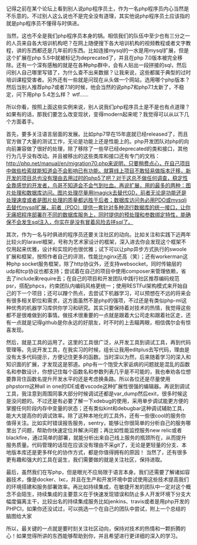记得之前在某个论坛上看到别人说php程序员土，作为一名php程序员内心当然是不乐意的。不过别人这么说也不是完全没有道理，其实他说php程序员土应该指的就是php程序员不懂得与时俱进。

当然，这也不全是我们php程序员本身的锅。相信我们的队伍中至少也有三分之一的人员来自各大培训机构吧？在网上随便搜下各大培训机构的视频教程或者文字教程，讲的东西都还是几年前的东西。比如连接mysql的一水是用mysql扩展，但是这个扩展在php 5.5中就被标记为deprecated了，并且在php 7.0版本被完全移除。还有一个深有感触的就是在各种php群中，会有人贴出一段拼接的sql，然后问别人自己哪里写错了，为什么查不出来数据？让我来说，这些都属于典型的过时培训课程受害者。另外还有一些就是问现在从头做一个网站，选用哪个php版本？然后当别人推荐php7或者7.1的时候，他会当然的说php7和php7.1太新了，不稳定，问下用php 5.4怎么样？ wtf……

所以你看，按照上面这些实例来说，别人说我们php程序员土是不是也有点道理？如果有的话，那我们要怎么改变现状，变得modern起来呢？我觉得可以从以下几个方面着手。

首先，要多关注语言层面的发展。比如php7早在15年底就已经released了，而且官方做了大量的测试工作，无论是功能上还是性能上的。php开发团队对php的向向前兼容做了很好的处理，除了移除了一些早已经deprecated的类和接口，其他行为几乎没有改动。并且被移出的这些类库和接口还有专门的文档：http://php.net/manual/en/migration70.php来说明，只要稍费点心，在自己项目中做些检索就能知道会不会影响已有功能。就算线上项目不敢轻易做版本迁移，新开发的项目总也没有理由去用过时的php5了吧？对于这总不做任何调查，稳定性全靠感觉的开发者，鸟哥不知道会不会气到吐血。再说扩展，用的最多的两种：图片处理和数据库访问。图片处理尽量用Imagick去替代GD，前者无论是功能还是处理速度或者是图片处理的质量都远胜于后者；数据库访问务必用PDO或mysqli去替代mysql扩展，前者（PDO）提供一套针对多种流行数据库的统一接口，让你无痛把程序部署在不同的数据库服务上，同时提供的预处理和参数绑定特性，能确保不会发生sql注入，你实在是没有冒着风险去拼sql了。

其次，作为一名与时俱进的程序员还要关注社区的动向。比如关注和实践下近两年比较火的laravel框架，号称为艺术家设计的框架，深入进去你会发现这个框架不仅用起来优雅，设计和实现的也很优雅；试下可以让php异步方式执行的swoole扩展和框架，按照作者自己的评测，性能比nginx还高（笑）；还有workerman这种php socket服务框架，除了http协议外，还支持websocket，同时传输层的udp和tcp协议也都支持；尝试着在自己的项目中使用composer来管理依赖，省去了include来require去；在自己的项目和开发团队中践行社区推荐编码规范psr，搭配phpcs，约束团队内编码风格更统一；使用RESTFul架构模式来开始自己的下一个项目；还可以蹭个热点，去尝试下机器学习，可以预想在不远的将来会有很多相关职位和需求，这方面虽然不是php的强项，不过还是有类似php-ml这种优秀的机器学习库供你学习和研究。其实只要保持着对技术的热情，我觉得这些都不是很难做到的事情。做技术很重要的一点就是跟着大公司走和跟着社区走，还有一点就是记得github是你永远的好朋友，时不时的上去瞄两眼，相信偶尔会有惊喜发现。

然后，就是工具的运用了。这里的工具很广泛，从开发工具到调试工具，再到代码管理等。先说开发工具，在我实习的时候，组长让我用editplus去写代码，理由是没有太多代码提示，方便记住更多的函数。当时深以为然，后来随着学习的深入和知识面的扩展，才发现这是邪道。php有一个饱受大家诟病的问题就是混乱的函数名和参数设计，你想记住每个函数名和参数列表几乎是不可能的，我也奉劝各位想要靠背住函数名提升开发水平的还是考虑换条路。所以各位还是尽量使用phpstorm这种all in one的IDE或者vscode这种扩展性很强的编辑器。再说到调试工具，我注意到周围同事大部分时候调试还都是var_dump然后exit，很多时候这是没问题的。不过还是有必要了解一下xdebug的使用，采用单步调试能更方便的掌握任何阶段内存中变量的状态；还有类似kint和debugbar这种调试辅助工具，能大大提高你的调试效率。除了这种本地化的工具外，还有一些很cool的服务你值得关注。比如实时错误报告服务，sentry，能够让你很简单的分析自己的服务哪里出了问题，帮助你快速定位并解决问题；再比如性能监控服务new relic或者blackfire，通过简单的部署，就能分析出来自己线上服务的瓶颈所在，从而提升服务质量。代码管理的话现在应该没有理由不采git了，无论是更轻量的分支、本地版本库还是更多样化的协作方式，都是你值得拥有的原因！ 当然了，还有很多更有趣和强大的工具在诞生，我们需要做的就是关注社区，保持进取。

最后，虽然我们在写php，但是眼光不应局限于语言本身。我们还需要了解诸如容器技术，像是docker、lxc，并且在生产和开发环境中尝试使用这些技术提高我们的环境搭建和服务部署效率。再比如持续集成，在敏捷开发的团队中一定对这个概念不会陌生，持续集成的主要意义在于快速发现错误和防止多人开发环境下分支大幅度偏离主干，比较出名的持续集成服务比如jenkins、travis或者是用php开发的PHPCI，如果你还没试过，可以挑选一个在自己的团队中尝试，附上一个总结的脑图给大家



所以，最关键的一点就是要时刻关注社区动向，保持对技术的热情和一颗折腾的心！如果觉得所讲的东西能够帮助到你，并且希望进行更详细的深入的学习。
